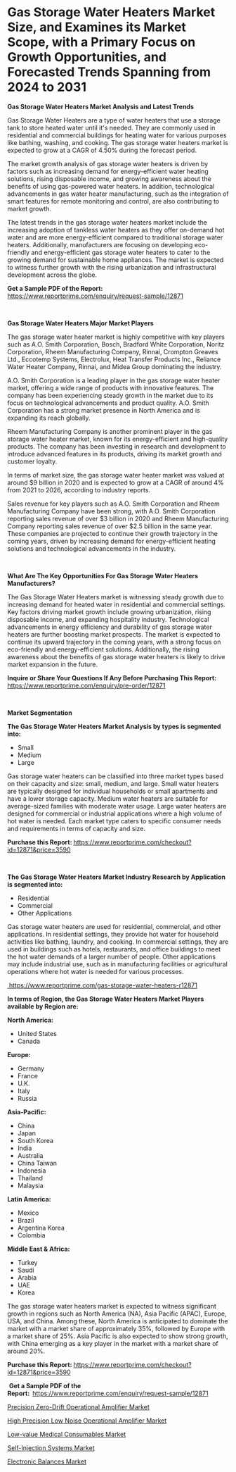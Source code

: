 <p><h1>Gas Storage Water Heaters Market Size, and Examines its Market Scope, with a Primary Focus on Growth Opportunities, and Forecasted Trends Spanning from 2024 to 2031</h1></p><p><strong>Gas Storage Water Heaters Market Analysis and Latest Trends</strong></p>
<p><p>Gas Storage Water Heaters are a type of water heaters that use a storage tank to store heated water until it's needed. They are commonly used in residential and commercial buildings for heating water for various purposes like bathing, washing, and cooking. The gas storage water heaters market is expected to grow at a CAGR of 4.50% during the forecast period.</p><p>The market growth analysis of gas storage water heaters is driven by factors such as increasing demand for energy-efficient water heating solutions, rising disposable income, and growing awareness about the benefits of using gas-powered water heaters. In addition, technological advancements in gas water heater manufacturing, such as the integration of smart features for remote monitoring and control, are also contributing to market growth.</p><p>The latest trends in the gas storage water heaters market include the increasing adoption of tankless water heaters as they offer on-demand hot water and are more energy-efficient compared to traditional storage water heaters. Additionally, manufacturers are focusing on developing eco-friendly and energy-efficient gas storage water heaters to cater to the growing demand for sustainable home appliances. The market is expected to witness further growth with the rising urbanization and infrastructural development across the globe.</p></p>
<p><strong>Get a Sample PDF of the Report:&nbsp;</strong> <a href="https://www.reportprime.com/enquiry/request-sample/12871">https://www.reportprime.com/enquiry/request-sample/12871</a></p>
<p>&nbsp;</p>
<p><strong>Gas Storage Water Heaters Major Market Players</strong></p>
<p><p>The gas storage water heater market is highly competitive with key players such as A.O. Smith Corporation, Bosch, Bradford White Corporation, Noritz Corporation, Rheem Manufacturing Company, Rinnai, Crompton Greaves Ltd., Eccotemp Systems, Electrolux, Heat Transfer Products Inc., Reliance Water Heater Company, Rinnai, and Midea Group dominating the industry.</p><p>A.O. Smith Corporation is a leading player in the gas storage water heater market, offering a wide range of products with innovative features. The company has been experiencing steady growth in the market due to its focus on technological advancements and product quality. A.O. Smith Corporation has a strong market presence in North America and is expanding its reach globally.</p><p>Rheem Manufacturing Company is another prominent player in the gas storage water heater market, known for its energy-efficient and high-quality products. The company has been investing in research and development to introduce advanced features in its products, driving its market growth and customer loyalty.</p><p>In terms of market size, the gas storage water heater market was valued at around $9 billion in 2020 and is expected to grow at a CAGR of around 4% from 2021 to 2026, according to industry reports.</p><p>Sales revenue for key players such as A.O. Smith Corporation and Rheem Manufacturing Company have been strong, with A.O. Smith Corporation reporting sales revenue of over $3 billion in 2020 and Rheem Manufacturing Company reporting sales revenue of over $2.5 billion in the same year. These companies are projected to continue their growth trajectory in the coming years, driven by increasing demand for energy-efficient heating solutions and technological advancements in the industry.</p></p>
<p>&nbsp;</p>
<p><strong>What Are The Key Opportunities For Gas Storage Water Heaters Manufacturers?</strong></p>
<p><p>The Gas Storage Water Heaters market is witnessing steady growth due to increasing demand for heated water in residential and commercial settings. Key factors driving market growth include growing urbanization, rising disposable income, and expanding hospitality industry. Technological advancements in energy efficiency and durability of gas storage water heaters are further boosting market prospects. The market is expected to continue its upward trajectory in the coming years, with a strong focus on eco-friendly and energy-efficient solutions. Additionally, the rising awareness about the benefits of gas storage water heaters is likely to drive market expansion in the future.</p></p>
<p><strong>Inquire or Share Your Questions If Any Before Purchasing This Report:</strong> <a href="https://www.reportprime.com/enquiry/pre-order/12871">https://www.reportprime.com/enquiry/pre-order/12871</a></p>
<p>&nbsp;</p>
<p><strong>Market Segmentation</strong></p>
<p><strong>The Gas Storage Water Heaters Market Analysis by types is segmented into:</strong></p>
<p><ul><li>Small</li><li>Medium</li><li>Large</li></ul></p>
<p><p>Gas storage water heaters can be classified into three market types based on their capacity and size: small, medium, and large. Small water heaters are typically designed for individual households or small apartments and have a lower storage capacity. Medium water heaters are suitable for average-sized families with moderate water usage. Large water heaters are designed for commercial or industrial applications where a high volume of hot water is needed. Each market type caters to specific consumer needs and requirements in terms of capacity and size.</p></p>
<p><strong>Purchase this Report:&nbsp;</strong><a href="https://www.reportprime.com/checkout?id=12871&price=3590">https://www.reportprime.com/checkout?id=12871&price=3590</a></p>
<p>&nbsp;</p>
<p><strong>The Gas Storage Water Heaters Market Industry Research by Application is segmented into:</strong></p>
<p><ul><li>Residential</li><li>Commercial</li><li>Other Applications</li></ul></p>
<p><p>Gas storage water heaters are used for residential, commercial, and other applications. In residential settings, they provide hot water for household activities like bathing, laundry, and cooking. In commercial settings, they are used in buildings such as hotels, restaurants, and office buildings to meet the hot water demands of a larger number of people. Other applications may include industrial use, such as in manufacturing facilities or agricultural operations where hot water is needed for various processes.</p></p>
<p><a href="https://www.reportprime.com/gas-storage-water-heaters-r12871">&nbsp;https://www.reportprime.com/gas-storage-water-heaters-r12871</a></p>
<p><strong>In terms of Region, the Gas Storage Water Heaters Market Players available by Region are:</strong></p>
<p>
    <p> <strong> North America: </strong>
        <ul>
            <li>United States</li>
            <li>Canada</li>
        </ul>
        </p> 
    <p> <strong> Europe: </strong>
        <ul>
            <li>Germany</li>
            <li>France</li>
            <li>U.K.</li>
            <li>Italy</li>
            <li>Russia</li>
        </ul>
        </p> 
    <p> <strong> Asia-Pacific: </strong>
        <ul>
            <li>China</li>
            <li>Japan</li>
            <li>South Korea</li>
            <li>India</li>
            <li>Australia</li>
            <li>China Taiwan</li>
            <li>Indonesia</li>
            <li>Thailand</li>
            <li>Malaysia</li>
        </ul>
        </p> 
    <p> <strong> Latin America: </strong>
        <ul>
            <li>Mexico</li>
            <li>Brazil</li>
            <li>Argentina Korea</li>
            <li>Colombia</li>
        </ul>
        </p> 
    <p> <strong> Middle East & Africa: </strong>
        <ul>
            <li>Turkey</li>
            <li>Saudi</li>
            <li>Arabia</li>
            <li>UAE</li>
            <li>Korea</li>
        </ul>
    </p>
    </p>
<p><p>The gas storage water heaters market is expected to witness significant growth in regions such as North America (NA), Asia Pacific (APAC), Europe, USA, and China. Among these, North America is anticipated to dominate the market with a market share of approximately 35%, followed by Europe with a market share of 25%. Asia Pacific is also expected to show strong growth, with China emerging as a key player in the market with a market share of around 20%.</p></p>
<p><strong>Purchase this Report: </strong><a href="https://www.reportprime.com/checkout?id=12871&price=3590">https://www.reportprime.com/checkout?id=12871&price=3590</a></p>
<p>&nbsp;<strong>Get a Sample PDF of the Report:&nbsp;&nbsp;</strong><a href="https://www.reportprime.com/enquiry/request-sample/12871">https://www.reportprime.com/enquiry/request-sample/12871</a></p>
<p><strong></strong></p>
<p><p><a href="https://www.linkedin.com/pulse/global-precision-zero-drift-operational-amplifier-market-focus-g64af?trackingId=KG5WwJKoQ2%2BfDXMkDQ5PXg%3D%3D">Precision Zero-Drift Operational Amplifier Market</a></p><p><a href="https://www.linkedin.com/pulse/high-precision-low-noise-operational-amplifier-market-global-ofpmf?trackingId=MlbbuaxwQ7yfGSxb5AiRQQ%3D%3D">High Precision Low Noise Operational Amplifier Market</a></p><p><a href="https://medium.com/@randaarks98078567/low-value-medical-consumables-market-size-is-growing-at-cagr-of-12-2-38d456839d84">Low-value Medical Consumables Market</a></p><p><a href="https://medium.com/@kelleebernier1851/mapping-the-self-injection-systems-market-trends-challenges-and-breakthroughs-2024-2031-1cb52145c6d7">Self-Injection Systems Market</a></p><p><a href="https://github.com/msLonKoss78/Market-Research-Report-List-1/blob/main/electronic-balances-market.md">Electronic Balances Market</a></p></p>